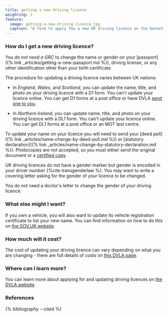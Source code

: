 ```yaml
---
title: getting a new driving licence
weighting: 2
feature:
  image: getting-a-new-driving-licence.jpg
  caption: "A form to apply few a new UK driving licence on the bonnet of a car"
---
```


### How do I get a new driving licence?

You *do not need a GRC* to change the name or gender on your [passport]({% link _articles/getting-a-new-passport.md %}), driving license, or any other identification other than your birth certificate.

The procedure for updating a driving licence varies between UK nations:

- In *England*, *Wales*, and *Scotland*, you can update the name, title, and photo on your driving licence with a D1 form. You can't update your licence online. You can get D1 forms at a post office or have DVLA [send one to you](https://www.gov.uk/dvlaforms). 

- In *Northern Ireland*, you can update name, title, and photo on your driving licence with a DL1 form. You can't update your licence online. You can get DL1 forms at a post office or an MOT test centre.

To update your name on your licence you will need to send your [deed poll]({% link _articles/name-change-by-deed-poll.md %}) or [statutory declaration]({% link _articles/name-change-by-statutory-declaration.md %}). Photocopies are not accepted, so you must either send the original document or a [certified copy](https://www.gov.uk/certifying-a-document).

UK driving licences do not have a gender marker but gender is encoded in your driver number {%cite transgenderlaw %}. You may want to write a covering letter asking for the gender of your licence to be changed.

You do not need a doctor's letter to change the gender of your driving licence.

### What else might I want?

If you own a vehicle, you will also want to update its vehicle registration certificate to list your new name. You can find information on how to do this on [the GOV.UK website](https://www.gov.uk/change-name-address-v5c).

### How much will it cost?

The cost of updating your driving licence can vary depending on what you are changing - there are full details of costs on [this DVLA page](https://www.gov.uk/driving-licence-fees).

### Where can I learn more?

You can learn more about applying for and updating driving licences on [the DVLA website](https://www.gov.uk/change-name-driving-licence).

### References

{% bibliography --cited %}  

